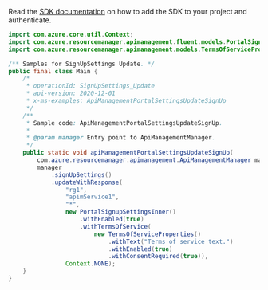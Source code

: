 Read the [SDK documentation](https://github.com/Azure/azure-sdk-for-java/blob/azure-resourcemanager-apimanagement_1.0.0-beta.2/sdk/apimanagement/azure-resourcemanager-apimanagement/README.md) on how to add the SDK to your project and authenticate.

```java
import com.azure.core.util.Context;
import com.azure.resourcemanager.apimanagement.fluent.models.PortalSignupSettingsInner;
import com.azure.resourcemanager.apimanagement.models.TermsOfServiceProperties;

/** Samples for SignUpSettings Update. */
public final class Main {
    /*
     * operationId: SignUpSettings_Update
     * api-version: 2020-12-01
     * x-ms-examples: ApiManagementPortalSettingsUpdateSignUp
     */
    /**
     * Sample code: ApiManagementPortalSettingsUpdateSignUp.
     *
     * @param manager Entry point to ApiManagementManager.
     */
    public static void apiManagementPortalSettingsUpdateSignUp(
        com.azure.resourcemanager.apimanagement.ApiManagementManager manager) {
        manager
            .signUpSettings()
            .updateWithResponse(
                "rg1",
                "apimService1",
                "*",
                new PortalSignupSettingsInner()
                    .withEnabled(true)
                    .withTermsOfService(
                        new TermsOfServiceProperties()
                            .withText("Terms of service text.")
                            .withEnabled(true)
                            .withConsentRequired(true)),
                Context.NONE);
    }
}
```
